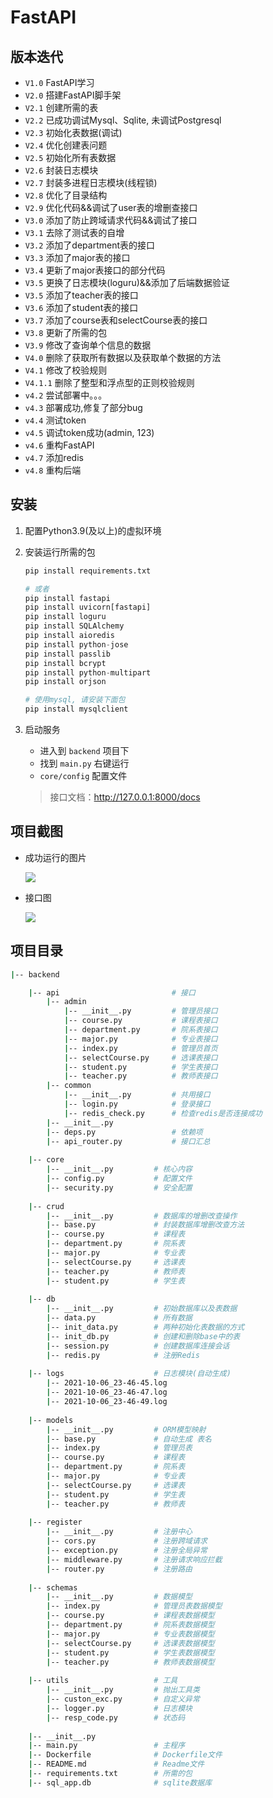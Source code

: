 # FastAPI

## 版本迭代

+ `V1.0` FastAPI学习
+ `V2.0` 搭建FastAPI脚手架
+ `V2.1` 创建所需的表
+ `V2.2` 已成功调试Mysql、Sqlite, 未调试Postgresql
+ `V2.3` 初始化表数据(调试)
+ `V2.4` 优化创建表问题
+ `V2.5` 初始化所有表数据
+ `V2.6` 封装日志模块
+ `V2.7` 封装多进程日志模块(线程锁)
+ `V2.8` 优化了目录结构
+ `V2.9` 优化代码&&调试了user表的增删查接口
+ `V3.0` 添加了防止跨域请求代码&&调试了接口
+ `V3.1` 去除了测试表的自增
+ `V3.2` 添加了department表的接口
+ `V3.3` 添加了major表的接口
+ `V3.4` 更新了major表接口的部分代码
+ `V3.5` 更换了日志模块(loguru)&&添加了后端数据验证
+ `V3.5` 添加了teacher表的接口
+ `V3.6` 添加了student表的接口
+ `V3.7` 添加了course表和selectCourse表的接口
+ `V3.8` 更新了所需的包
+ `V3.9` 修改了查询单个信息的数据
+ `V4.0` 删除了获取所有数据以及获取单个数据的方法
+ `V4.1` 修改了校验规则
+ `V4.1.1` 删除了整型和浮点型的正则校验规则
+ `v4.2` 尝试部署中。。。
+ `v4.3` 部署成功,修复了部分bug
+ `v4.4` 测试token
+ `v4.5` 调试token成功(admin, 123)
+ `v4.6` 重构FastAPI
+ `v4.7` 添加redis
+ `v4.8` 重构后端 

## 安装

1. 配置Python3.9(及以上)的虚拟环境

2. 安装运行所需的包

   ```python
   pip install requirements.txt
   
   # 或者
   pip install fastapi
   pip install uvicorn[fastapi]
   pip install loguru
   pip install SQLAlchemy
   pip install aioredis
   pip install python-jose
   pip install passlib
   pip install bcrypt
   pip install python-multipart
   pip install orjson
   
   # 使用mysql, 请安装下面包
   pip install mysqlclient
   ```


3. 启动服务

    + 进入到 `backend` 项目下
    + 找到 `main.py` 右键运行
    + `core/config` 配置文件

   > 接口文档：http://127.0.0.1:8000/docs

## 项目截图

+ 成功运行的图片

  ![](https://gitee.com/zxiaosi/image/raw/master/Project/Vue+FastAPI/image-20211021164103094.png)

+ 接口图

  ![](https://gitee.com/zxiaosi/image/raw/master/Project/Vue+FastAPI/backend-%E6%8E%A5%E5%8F%A3.png)

## 项目目录

```sh
|-- backend

    |-- api					        # 接口
        |-- admin
            |-- __init__.py       	# 管理员接口       	             	                  
            |-- course.py	        # 课程表接口
            |-- department.py	    # 院系表接口
            |-- major.py	        # 专业表接口
            |-- index.py	        # 管理员首页    
            |-- selectCourse.py	    # 选课表接口
            |-- student.py	        # 学生表接口
            |-- teacher.py	        # 教师表接口   
        |-- common                  
            |-- __init__.py       	# 共用接口 
            |-- login.py	        # 登录接口
            |-- redis_check.py	    # 检查redis是否连接成功
        |-- __init__.py	         
        |-- deps.py	                # 依赖项
        |-- api_router.py	       	# 接口汇总    
                         
	|-- core					
		|-- __init__.py			# 核心内容   
		|-- config.py			# 配置文件
		|-- security.py		    # 安全配置
		
	|-- crud
		|-- __init__.py			# 数据库的增删改查操作
		|-- base.py     		# 封装数据库增删改查方法
		|-- course.py	        # 课程表
		|-- department.py	    # 院系表
		|-- major.py		    # 专业表
		|-- selectCourse.py     # 选课表
		|-- teacher.py		    # 教师表
		|-- student.py		    # 学生表
		
 	|-- db					
 		|-- __init__.py			# 初始数据库以及表数据
		|-- data.py		        # 所有数据
    	|-- init_data.py		# 两种初始化表数据的方式
		|-- init_db.py			# 创建和删除base中的表
		|-- session.py			# 创建数据库连接会话
    	|-- redis.py		    # 注册Redis
    	
    |-- logs                    # 日志模块(自动生成)
        |-- 2021-10-06_23-46-45.log			    
        |-- 2021-10-06_23-46-47.log			    
        |-- 2021-10-06_23-46-49.log		
        	    
	|-- models                  
		|-- __init__.py			# ORM模型映射
		|-- base.py		        # 自动生成 表名
		|-- index.py			# 管理员表
		|-- course.py			# 课程表
		|-- department.py		# 院系表
		|-- major.py			# 专业表
		|-- selectCourse.py		# 选课表
		|-- student.py			# 学生表
		|-- teacher.py			# 教师表
		
	|-- register               
	    |-- __init__.py			# 注册中心
	    |-- cors.py			    # 注册跨域请求
	    |-- exception.py		# 注册全局异常
	    |-- middleware.py		# 注册请求响应拦截
	    |-- router.py		    # 注册路由
	    
	|-- schemas 
		|-- __init__.py			# 数据模型
		|-- index.py			# 管理员表数据模型
		|-- course.py			# 课程表数据模型
		|-- department.py		# 院系表数据模型
		|-- major.py			# 专业表数据模型
		|-- selectCourse.py		# 选课表数据模型
		|-- student.py			# 学生表数据模型
		|-- teacher.py			# 教师表数据模型
		
	|-- utils                   # 工具
	    |-- __init__.py		    # 抛出工具类
	    |-- custon_exc.py		# 自定义异常
	    |-- logger.py		    # 日志模块
	    |-- resp_code.py	    # 状态码
	
	|-- __init__.py
	|-- main.py					# 主程序
	|-- Dockerfile              # Dockerfile文件
	|-- README.md               # Readme文件
	|-- requirements.txt		# 所需的包
	|-- sql_app.db              # sqlite数据库
```

